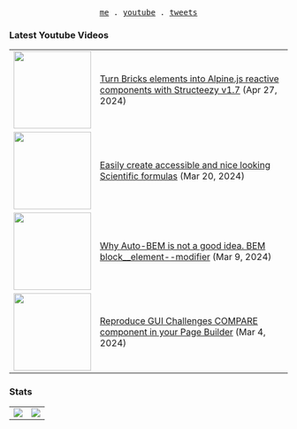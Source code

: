 <p align="center">
  <samp>
    <a href="https://cedricbontems.fr">me</a> .
    <a href="https://youtube.com/@oxyprops">youtube</a> .
    <a href="https://twitter.com/cbontems">tweets</a>
  </samp>
</p>

### Latest Youtube Videos
<table>
<!-- YOUTUBE-VIDEOS-LIST:START --><tr><td><a href="https://www.youtube.com/watch?v=OWPO0owe7Mo"><img width="140px" src="https://i.ytimg.com/vi/OWPO0owe7Mo/mqdefault.jpg"></a></td>
<td><a href="https://www.youtube.com/watch?v=OWPO0owe7Mo">Turn Bricks elements into Alpine.js reactive components with Structeezy v1.7</a> (Apr 27, 2024)<br/></td></tr>
<tr><td><a href="https://www.youtube.com/watch?v=0AaHKYIX8Zs"><img width="140px" src="https://i.ytimg.com/vi/0AaHKYIX8Zs/mqdefault.jpg"></a></td>
<td><a href="https://www.youtube.com/watch?v=0AaHKYIX8Zs">Easily create accessible and nice looking Scientific formulas</a> (Mar 20, 2024)<br/></td></tr>
<tr><td><a href="https://www.youtube.com/watch?v=Vzs5hXNtHqo"><img width="140px" src="https://i.ytimg.com/vi/Vzs5hXNtHqo/mqdefault.jpg"></a></td>
<td><a href="https://www.youtube.com/watch?v=Vzs5hXNtHqo">Why Auto-BEM is not a good idea. BEM block__element--modifier</a> (Mar 9, 2024)<br/></td></tr>
<tr><td><a href="https://www.youtube.com/watch?v=oNncigirMTI"><img width="140px" src="https://i.ytimg.com/vi/oNncigirMTI/mqdefault.jpg"></a></td>
<td><a href="https://www.youtube.com/watch?v=oNncigirMTI">Reproduce GUI Challenges COMPARE component in your Page Builder</a> (Mar 4, 2024)<br/></td></tr>
<!-- YOUTUBE-VIDEOS-LIST:END -->
</table>

### Stats
<table>
  <tr>
    <td>
      <img src="https://github-readme-stats.vercel.app/api?username=cbontems&show_icons=true&theme=transparent&hide_border=true" />
    </td>
    <td>
      <img src="https://github-readme-stats.vercel.app/api/top-langs/?username=cbontems&layout=compact&theme=transparent&hide_border=true" />
    </td>
  </tr>
</table>
